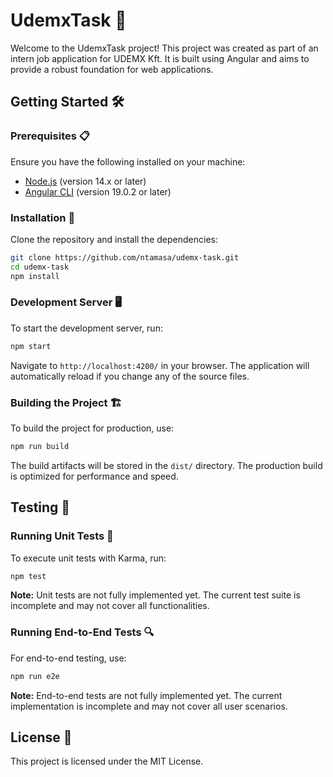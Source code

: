 # UdemxTask 🚀

Welcome to the UdemxTask project! This project was created as part of an intern job application for UDEMX Kft. It is built using Angular and aims to provide a robust foundation for web applications.

## Getting Started 🛠️

### Prerequisites 📋

Ensure you have the following installed on your machine:

- [Node.js](https://nodejs.org/) (version 14.x or later)
- [Angular CLI](https://angular.io/cli) (version 19.0.2 or later)

### Installation 💾

Clone the repository and install the dependencies:

```bash
git clone https://github.com/ntamasa/udemx-task.git
cd udemx-task
npm install
```

### Development Server 🖥️

To start the development server, run:

```bash
npm start
```

Navigate to `http://localhost:4200/` in your browser. The application will automatically reload if you change any of the source files.

### Building the Project 🏗️

To build the project for production, use:

```bash
npm run build
```

The build artifacts will be stored in the `dist/` directory. The production build is optimized for performance and speed.

## Testing 🧪

### Running Unit Tests 🧩

To execute unit tests with Karma, run:

```bash
npm test
```

**Note:** Unit tests are not fully implemented yet. The current test suite is incomplete and may not cover all functionalities.

### Running End-to-End Tests 🔍

For end-to-end testing, use:

```bash
npm run e2e
```

**Note:** End-to-end tests are not fully implemented yet. The current implementation is incomplete and may not cover all user scenarios.

## License 📄

This project is licensed under the MIT License.

